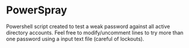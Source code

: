# PowerSpray

Powershell script created to test a weak password against all active directory accounts.
Feel free to modify/uncomment lines to try more than one password using a input text file (careful of lockouts).
